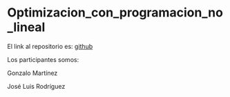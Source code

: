 # Optimizacion_con_programacion_no_lineal

El link al repositorio es: [github](https://github.com/GonzaloGmv/Optimizacion_con_programacion_no_lineal)

Los participantes somos:

Gonzalo Martínez

José Luis Rodríguez
